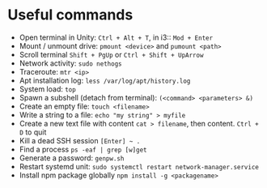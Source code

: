 Useful commands 
===============

- Open terminal in Unity: `Ctrl + Alt + T`, in i3:: `Mod + Enter`
- Mount / unmount drive: `pmount <device>` and `pumount <path>`
- Scroll terminal `Shift + PgUp` or `Ctrl + Shift + UpArrow`
- Network activity: `sudo nethogs`
- Traceroute: `mtr <ip>`
- Apt installation log: `less /var/log/apt/history.log`
- System load: `top` 
- Spawn a subshell (detach from terminal): `(<command> <parameters> &)`
- Create an empty file: `touch <filename>`
- Write a string to a file: `echo "my string" > myfile`
- Create a new text file with content `cat > filename`, then content. `Ctrl + D` to quit
- Kill a dead SSH session `[Enter] ~ .`
- Find a process `ps -eaf | grep [w]get`
- Generate a password: `genpw.sh`
- Restart systemd unit: `sudo systemctl restart network-manager.service`
- Install npm package globally `npm install -g <packagename>`
